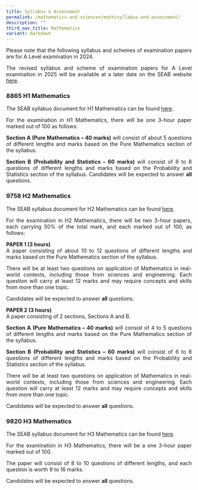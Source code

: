 ```yaml
---
title: Syllabus & Assessment
permalink: /mathematics-and-sciences/math/syllabus-and-assessment/
description: ""
third_nav_title: Mathematics
variant: markdown
---
```

<div align="justify">

<p>Please note that the following syllabus and schemes of examination papers are for A Level examination in 2024.</p>
<p>The revised syllabus and scheme of examination papers for A Level examination in 2025 will be available at a later date on the SEAB website <a href="https://www.seab.gov.sg/home/examinations/gce-a-level">here</a>.</p>
	
	
<h3>8865 H1 Mathematics</h3>


<p>The SEAB syllabus document for H1 Mathematics can be found&nbsp;<a href="https://www.seab.gov.sg/docs/default-source/national-examinations/syllabus/alevel/2024syllabus/8865_y24_sy.pdf">here</a>.</p>	
	
<p>
For the examination in H1 Mathematics, there will be one 3-hour paper marked out of 100 as follows:</p>

<p>
<strong>Section A (Pure Mathematics – 40 marks)</strong> will consist of about 5 questions of different lengths and marks based on the Pure Mathematics section of the syllabus.</p>

<p>
<strong>Section B (Probability and Statistics – 60 marks)</strong> will consist of 6 to 8 questions of different lengths and marks based on the Probability and Statistics section of the syllabus.
	Candidates will be expected to answer <strong>all</strong> questions.</p>

<h3>9758 H2 Mathematics</h3>
<p>The SEAB syllabus document for H2 Mathematics can be found&nbsp;<a href="https://www.seab.gov.sg/docs/default-source/national-examinations/syllabus/alevel/2024syllabus/9758_y24_sy.pdf">here</a>.</p>
	
<p>
For the examination in H2 Mathematics, there will be two 3-hour papers, each carrying 50% of the total mark, and each marked out of 100, as follows:</p>

<p>
<strong>PAPER 1 (3 hours)</strong><br>
A paper consisting of about 10 to 12 questions of different lengths and marks based on the Pure Mathematics section of the syllabus.</p>

<p>
There will be at least two questions on application of Mathematics in real-world contexts, including those from sciences and engineering. Each question will carry at least 12 marks and may require concepts and skills from more than one topic.</p>

<p>
Candidates will be expected to answer <strong>all</strong> questions.</p>

<p>
<strong>PAPER 2 (3 hours)</strong><br>
A paper consisting of 2 sections, Sections A and B.</p>
	
<p>
<strong>Section A (Pure Mathematics – 40 marks)</strong> will consist of 4 to 5 questions of different lengths and marks based on the Pure Mathematics section of the syllabus.</p>

<p>
<strong>Section B (Probability and Statistics – 60 marks)</strong> will consist of 6 to 8 questions of different lengths and marks based on the Probability and Statistics section of the syllabus.</p>

<p>
There will be at least two questions on application of Mathematics in real-world contexts, including those from sciences and engineering. Each question will carry at least 12 marks and may require concepts and skills from more than one topic.</p>

<p>
Candidates will be expected to answer <strong>all</strong> questions.</p>



<h3>9820 H3 Mathematics</h3>
<p>The SEAB syllabus document for H3 Mathematics can be found&nbsp;<a href="https://www.seab.gov.sg/docs/default-source/national-examinations/syllabus/alevel/2024syllabus/9820_y24_sy.pdf">here</a>.</p>
	
<p>
	For the examination in H3 Mathematics, there will be a one 3-hour paper marked out of 100.</p>

<p>
The paper will consist of 8 to 10 questions of different lengths, and each question is worth 9 to 16 marks.</p>

<p>
Candidates will be expected to answer <strong>all</strong> questions.</p>
</div>